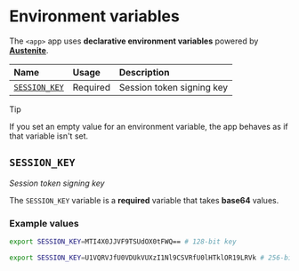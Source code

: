 # Environment variables

The `<app>` app uses **declarative environment variables** powered by
**[Austenite]**.

[austenite]: https://github.com/ezzatron/austenite

| Name                          | Usage    | Description               |
| :---------------------------- | :------- | :------------------------ |
| [`SESSION_KEY`](#SESSION_KEY) | Required | Session token signing key |

> [!TIP]
> If you set an empty value for an environment variable, the app behaves as if
> that variable isn't set.

## `SESSION_KEY`

_Session token signing key_

The `SESSION_KEY` variable is a **required** variable
that takes **base64** values.

### Example values

```sh
export SESSION_KEY=MTI4X0JJVF9TSUdOX0tFWQ== # 128-bit key
```

```sh
export SESSION_KEY=U1VQRVJfU0VDUkVUXzI1Nl9CSVRfU0lHTklOR19LRVk # 256-bit key
```

